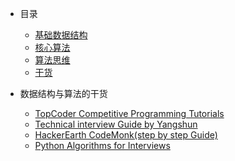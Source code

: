- 目录
  * [基础数据结构](notes/Algorithms/datastructure/README.md)
  * [核心算法](notes/Algorithms/algorithms/README.md)
  * [算法思维](notes/Algorithms/paradigm/README.md)
  * [干货](#Best-DSA-study-Link)

- 数据结构与算法的干货
  -  [TopCoder Competitive Programming Tutorials](https://www.topcoder.com/community/competitive-programming/tutorials/)
  -  [Technical interview Guide by Yangshun](https://yangshun.github.io/tech-interview-handbook/introduction/)
  -  [HackerEarth CodeMonk(step by step Guide)](https://www.hackerearth.com/practice/codemonk/)
  -  [Python Algorithms for Interviews](https://www.youtube.com/watch?v=p65AHm9MX80)

